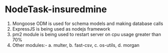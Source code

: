 # NodeTask-insuredmine

1. Mongoose ODM is used for schema models and making database calls
2. ExpressJS is being used as nodejs framework
3. pm2 module is being used to restart server on cpu usage greater than 70%
4. Other modules:-
   a. multer, b. fast-csv, c. os-utils, d. morgan
